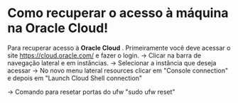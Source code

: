 # Como recuperar o acesso à máquina na Oracle Cloud!

Para recuperar acesso à **Oracle Cloud** . Primeiramente você deve acessar o site https://cloud.oracle.com/ e fazer o login.
-> Clicar na barra de navegação lateral e em instâncias.
-> Selecionar a instância que deseja acessar
-> No novo menu lateral resources clicar em "Console connection" e depois em "Launch Cloud Shell connection"

-> Comando para resetar portas do ufw "sudo ufw reset"